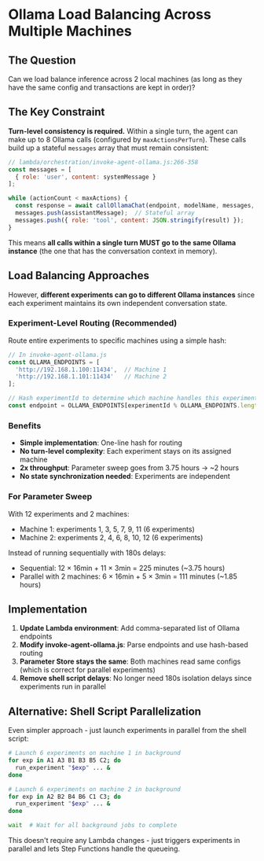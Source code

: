 # Ollama Load Balancing Across Multiple Machines

## The Question

Can we load balance inference across 2 local machines (as long as they have the same config and transactions are kept in order)?

## The Key Constraint

**Turn-level consistency is required.** Within a single turn, the agent can make up to 8 Ollama calls (configured by `maxActionsPerTurn`). These calls build up a stateful `messages` array that must remain consistent:

```javascript
// lambda/orchestration/invoke-agent-ollama.js:266-358
const messages = [
  { role: 'user', content: systemMessage }
];

while (actionCount < maxActions) {
  const response = await callOllamaChat(endpoint, modelName, messages, ...);
  messages.push(assistantMessage);  // Stateful array
  messages.push({ role: 'tool', content: JSON.stringify(result) });
}
```

This means **all calls within a single turn MUST go to the same Ollama instance** (the one that has the conversation context in memory).

## Load Balancing Approaches

However, **different experiments can go to different Ollama instances** since each experiment maintains its own independent conversation state.

### Experiment-Level Routing (Recommended)

Route entire experiments to specific machines using a simple hash:

```javascript
// In invoke-agent-ollama.js
const OLLAMA_ENDPOINTS = [
  'http://192.168.1.100:11434',  // Machine 1
  'http://192.168.1.101:11434'   // Machine 2
];

// Hash experimentId to determine which machine handles this experiment
const endpoint = OLLAMA_ENDPOINTS[experimentId % OLLAMA_ENDPOINTS.length];
```

### Benefits

- **Simple implementation**: One-line hash for routing
- **No turn-level complexity**: Each experiment stays on its assigned machine
- **2x throughput**: Parameter sweep goes from 3.75 hours → ~2 hours
- **No state synchronization needed**: Experiments are independent

### For Parameter Sweep

With 12 experiments and 2 machines:
- Machine 1: experiments 1, 3, 5, 7, 9, 11 (6 experiments)
- Machine 2: experiments 2, 4, 6, 8, 10, 12 (6 experiments)

Instead of running sequentially with 180s delays:
- Sequential: 12 × 16min + 11 × 3min = 225 minutes (~3.75 hours)
- Parallel with 2 machines: 6 × 16min + 5 × 3min = 111 minutes (~1.85 hours)

## Implementation

1. **Update Lambda environment**: Add comma-separated list of Ollama endpoints
2. **Modify invoke-agent-ollama.js**: Parse endpoints and use hash-based routing
3. **Parameter Store stays the same**: Both machines read same configs (which is correct for parallel experiments)
4. **Remove shell script delays**: No longer need 180s isolation delays since experiments run in parallel

## Alternative: Shell Script Parallelization

Even simpler approach - just launch experiments in parallel from the shell script:

```bash
# Launch 6 experiments on machine 1 in background
for exp in A1 A3 B1 B3 B5 C2; do
  run_experiment "$exp" ... &
done

# Launch 6 experiments on machine 2 in background
for exp in A2 B2 B4 B6 C1 C3; do
  run_experiment "$exp" ... &
done

wait  # Wait for all background jobs to complete
```

This doesn't require any Lambda changes - just triggers experiments in parallel and lets Step Functions handle the queueing.
